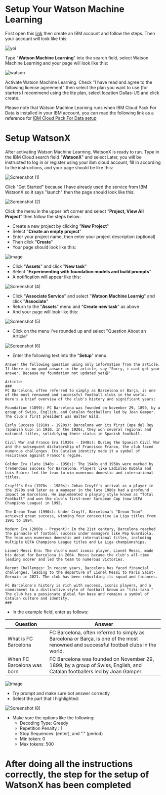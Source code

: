 # Setup Your Watson Machine Learning

First open this [link](https://cloud.ibm.com/) then create an IBM account and follow the steps. Then your account will look like this:

![yoi](https://github.com/yogasungkowo/Build_Generative_Virtual_Assistant_With_IBM_WatsonX_Watson_Assistant/assets/93362737/1e794eba-50ec-49b5-bb83-26a6a7cde252)

Type "**Watson Machine Learning**" into the search field, select Watson Machine Learning and your page will look like this:

![watson](https://github.com/yogasungkowo/Build_Generative_Virtual_Assistant_With_IBM_WatsonX_Watson_Assistant/assets/93362737/60f66f30-cebf-461f-a039-d6a0ab61f543)

Activate Watson Machine Learning.
Check "I have read and agree to the following license agreement" then select the plan you want to use (for starters I recommend using the lite plan, select location Dallas-US and click create.

Please note that Watson Machine Learning runs when IBM Cloud Pack For Data is installed in your IBM account, you can read the following link as a reference for [IBM Cloud Pack For Data setup](https://cloud.ibm.com/docs/cloud-pak-data?topic=cloud-pak-data-getting-started)

# Setup WatsonX
After activating Watson Machine Learning, WatsonX is ready to run.
Type in the IBM Cloud search field "**WatsonX**" and select
Later, you will be instructed to log in or register using your ibm cloud account, fill in according to the instructions, and your page should be like this:

![Screenshot (1)](https://github.com/yogasungkowo/Build_Generative_Virtual_Assistant_With_IBM_WatsonX_Watson_Assistant/assets/93362737/be6f3097-50fb-4985-8a4d-7d77725a8629)

Click "Get Started" because I have already used the service from IBM WatsonX so it says "launch" then the page should look like this:

![Screenshot (2)](https://github.com/yogasungkowo/Build_Generative_Virtual_Assistant_With_IBM_WatsonX_Watson_Assistant/assets/93362737/fbb374d9-7d37-46f6-a413-85d1b277a4cc)

Click the menu in the upper left corner and select "**Project, View All Project**" then follow the steps below:
* Create a new project by clicking "**New Project**"
* Select "**Create an empty project**"
* Enter your project name, then enter your project description (optional)
* Then click "**Create**"
* Your page should look like this:
  
![image](https://github.com/yogasungkowo/Build_Generative_Virtual_Assistant_With_IBM_WatsonX_Watson_Assistant/assets/93362737/6b2d2716-9eba-421e-b928-52162ac5e178)

* Click "**Assets**" and click "**New task**"
* Select "**Experimenting with foundation models and build prompts**"
* A notification will appear like this:

![Screenshot (4)](https://github.com/yogasungkowo/Build_Generative_Virtual_Assistant_With_IBM_WatsonX_Watson_Assistant/assets/93362737/8c9b0ab1-0378-4499-aea5-b3d36dead573)

* Click "**Associate Service**" and select "**Watson Machine Learnig**" and click "**Associate**"
* Return to the "**Assets**" menu and "**Create new task**" as above
* And your page will look like this:

![Screenshot (5)](https://github.com/yogasungkowo/Build_Generative_Virtual_Assistant_With_IBM_WatsonX_Watson_Assistant/assets/93362737/978906d0-c1ea-4f0b-b161-6364a68b7b85)

* Click on the menu I've rounded up and select "Question About an Article"

![Screenshot (6)](https://github.com/yogasungkowo/Build_Generative_Virtual_Assistant_With_IBM_WatsonX_Watson_Assistant/assets/93362737/aad1e018-e36d-4bff-9983-af9da0fced6f)

* Enter the following text into the "**Setup**" menu
```
Answer the following question using only information from the article. If there is no good answer in the article, say "Sorry, i cant get your answer. Because my foundation not updated yet😅".

Article: 
###
FC Barcelona, often referred to simply as Barcelona or Barça, is one of the most renowned and successful football clubs in the world. Here's a brief overview of the club's history and significant years:

Foundation (1899): FC Barcelona was founded on November 29, 1899, by a group of Swiss, English, and Catalan footballers led by Joan Gamper. The club's first president was Walter Wild.

Early Success (1910s - 1920s): Barcelona won its first Copa del Rey (Spanish Cup) in 1910. In the 1920s, they won several regional and national titles, solidifying their status in Spanish football.

Civil War and Franco Era (1930s - 1940s): During the Spanish Civil War and the subsequent dictatorship of Francisco Franco, the club faced numerous challenges. Its Catalan identity made it a symbol of resistance against Franco's regime.

Golden Era (late 1940s - 1950s): The 1940s and 1950s were marked by tremendous success for Barcelona. Players like Ladislao Kubala and Luis Suárez led the team to win numerous domestic and international titles.

Cruyff's Era (1970s - 1980s): Johan Cruyff's arrival as a player in the 1970s and later as a manager in the late 1980s had a profound impact on Barcelona. He implemented a playing style known as "Total Football" and won the club's first-ever European Cup (now UEFA Champions League) in 1992.

The Dream Team (1990s): Under Cruyff, Barcelona's "Dream Team" achieved great success, winning four consecutive La Liga titles from 1991 to 1994.

Modern Era (2000s - Present): In the 21st century, Barcelona reached the pinnacle of football success under managers like Pep Guardiola. The team won numerous domestic and international titles, including multiple UEFA Champions League titles and La Liga championships.

Lionel Messi Era: The club's most iconic player, Lionel Messi, made his debut for Barcelona in 2004. Messi became the club's all-time leading scorer and led the team to numerous victories.

Recent Challenges: In recent years, Barcelona has faced financial challenges, leading to the departure of Lionel Messi to Paris Saint-Germain in 2021. The club has been rebuilding its squad and finances.

FC Barcelona's history is rich with success, iconic players, and a commitment to a distinctive style of football known as "tiki-taka." The club has a passionate global fan base and remains a symbol of Catalan culture and identity.
###
```
* In the example field, enter as follows:
  
| Question                   | Answer                                                                                                                                |
|----------------------------|---------------------------------------------------------------------------------------------------------------------------------------|
| What is FC Barcelona       | FC Barcelona, often referred to simply as Barcelona or Barça, is one of the most renowned and successful football clubs in the world. |
| When FC Barcelona was born | FC Barcelona was founded on November 29, 1899, by a group of Swiss, English, and Catalan footballers led by Joan Gamper.              |

![image](https://github.com/yogasungkowo/Build_Generative_Virtual_Assistant_With_IBM_WatsonX_Watson_Assistant/assets/93362737/3ffeee19-8787-4968-8e2c-486b7d4e34a2)

* Try prompt and make sure bot answer correctly
* Select the part that I highlighted:

![Screenshot (8)](https://github.com/yogasungkowo/Build_Generative_Virtual_Assistant_With_IBM_WatsonX_Watson_Assistant/assets/93362737/e20d3e67-c906-4a50-a32f-f9c1da92aabf)

* Make sure the options like the following:
  * Decoding Type: Greedy
  * Repetition Penalty : 1
  * Stop Sequences: (enter), and "." (period)
  * Min token: 0
  * Max tokens: 500
    
# After doing all the instructions correctly, the step for the setup of WatsonX has been completed





